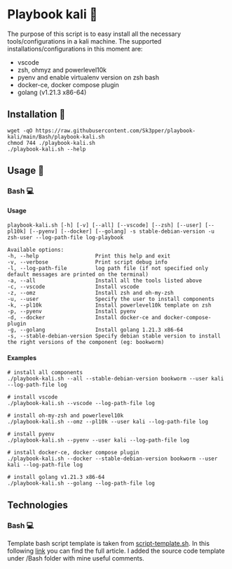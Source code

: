 # Playbook kali 🐉
The purpose of this script is to easy install all the necessary tools/configurations in a kali machine. The supported installations/configurations in this moment are:
* vscode
* zsh, ohmyz and powerlevel10k
* pyenv and enable virtualenv version on zsh bash
* docker-ce, docker compose plugin
* golang (v1.21.3 x86-64)
  

<!-- ## Table of contents
    * [General info](#general-info)
    * [Technologies](#technologies)
    * [Setup](#setup) 
-->

## Installation 🔨

```
wget -qO https://raw.githubusercontent.com/Sk3pper/playbook-kali/main/Bash/playbook-kali.sh
chmod 744 ./playbook-kali.sh
./playbook-kali.sh --help
```

<!-- Usage section -->
## Usage 🔫

### Bash 💻
#### Usage
```
playbook-kali.sh [-h] [-v] [--all] [--vscode] [--zsh] [--user] [--pl10k] [--pyenv] [--docker] [--golang] -s stable-debian-version -u zsh-user --log-path-file log-playbook

Available options:
-h, --help                  Print this help and exit
-v, --verbose               Print script debug info
-l, --log-path-file         log path file (if not specified only default messages are printed on the terminal)               
-a, --all                   Install all the tools listed above
-c, --vscode                Install vscode
-z, --omz                   Install zsh and oh-my-zsh
-u, --user                  Specify the user to install components
-k, --pl10k                 Install powerlevel10k template on zsh
-p, --pyenv                 Install pyenv
-d, --docker                Install docker-ce and docker-compose-plugin
-g, --golang                Install golang 1.21.3 x86-64
-s, --stable-debian-version Specify debian stable version to install the right versions of the component (eg: bookworm)
```

#### Examples
```
# install all components
./playbook-kali.sh --all --stable-debian-version bookworm --user kali --log-path-file log

# install vscode
./playbook-kali.sh --vscode --log-path-file log

# install oh-my-zsh and powerlevel10k
./playbook-kali.sh --omz --pl10k --user kali --log-path-file log

# install pyenv
./playbook-kali.sh --pyenv --user kali --log-path-file log

# install docker-ce, docker compose plugin
./playbook-kali.sh --docker --stable-debian-version bookworm --user kali --log-path-file log

# install golang v1.21.3 x86-64
./playbook-kali.sh --golang --log-path-file log
```
<!-- add gift/video -->

<!-- 
    ### Python 🐍
    Required python
    ```
    #todo
    ```

    ### Golang 🐹
    Required Golang
    ```
    #todo
``` 
-->

<!-- Technologies section -->

## Technologies
<!-- I implemented it in three different ways: bash, python and golang. -->

### Bash 💻
Template bash script template is taken from [script-template.sh](https://gist.github.com/m-radzikowski/53e0b39e9a59a1518990e76c2bff8038). In this following [link](https://betterdev.blog/minimal-safe-bash-script-template/) you can find the full article. I added the source code template under /Bash folder with mine useful comments.

<!-- ### Python 🐍
#Todo

### Golang 🐹
#Todo -->

<!-- Enviroment where it was tested -->
